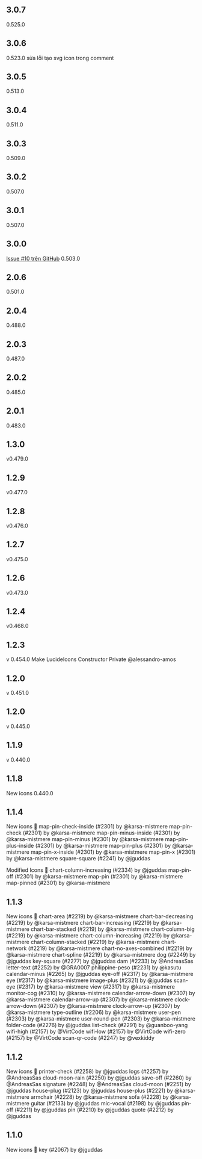 ## 3.0.7

0.525.0

## 3.0.6

0.523.0
sửa lỗi tạo svg icon trong comment

## 3.0.5

0.513.0

## 3.0.4

0.511.0

## 3.0.3

0.509.0

## 3.0.2

0.507.0

## 3.0.1

0.507.0

## 3.0.0

[Issue #10 trên GitHub](https://github.com/vqh2602/lucide-flutter-main/issues/10)
0.503.0

## 2.0.6

0.501.0

## 2.0.4

0.488.0

## 2.0.3

0.487.0

## 2.0.2

0.485.0

## 2.0.1

0.483.0

## 1.3.0

v0.479.0

## 1.2.9

v0.477.0

## 1.2.8

v0.476.0

## 1.2.7

v0.475.0

## 1.2.6

v0.473.0

## 1.2.4

v0.468.0

## 1.2.3

v 0.454.0
Make LucideIcons Constructor Private @alessandro-amos

## 1.2.0

v 0.451.0

## 1.2.0

v 0.445.0

## 1.1.9

v 0.440.0

## 1.1.8

New icons 0.440.0

## 1.1.4

New icons 🎨
map-pin-check-inside (#2301) by @karsa-mistmere
map-pin-check (#2301) by @karsa-mistmere
map-pin-minus-inside (#2301) by @karsa-mistmere
map-pin-minus (#2301) by @karsa-mistmere
map-pin-plus-inside (#2301) by @karsa-mistmere
map-pin-plus (#2301) by @karsa-mistmere
map-pin-x-inside (#2301) by @karsa-mistmere
map-pin-x (#2301) by @karsa-mistmere
square-square (#2241) by @jguddas

Modified Icons 🔨
chart-column-increasing (#2334) by @jguddas
map-pin-off (#2301) by @karsa-mistmere
map-pin (#2301) by @karsa-mistmere
map-pinned (#2301) by @karsa-mistmere

## 1.1.3

New icons 🎨
chart-area (#2219) by @karsa-mistmere
chart-bar-decreasing (#2219) by @karsa-mistmere
chart-bar-increasing (#2219) by @karsa-mistmere
chart-bar-stacked (#2219) by @karsa-mistmere
chart-column-big (#2219) by @karsa-mistmere
chart-column-increasing (#2219) by @karsa-mistmere
chart-column-stacked (#2219) by @karsa-mistmere
chart-network (#2219) by @karsa-mistmere
chart-no-axes-combined (#2219) by @karsa-mistmere
chart-spline (#2219) by @karsa-mistmere
dog (#2249) by @jguddas
key-square (#2277) by @jguddas
dam (#2233) by @AndreasSas
letter-text (#2252) by @GRA0007
philippine-peso (#2231) by @kasutu
calendar-minus (#2265) by @jguddas
eye-off (#2317) by @karsa-mistmere
eye (#2317) by @karsa-mistmere
image-plus (#2321) by @jguddas
scan-eye (#2317) by @karsa-mistmere
view (#2317) by @karsa-mistmere
monitor-cog (#2310) by @karsa-mistmere
calendar-arrow-down (#2307) by @karsa-mistmere
calendar-arrow-up (#2307) by @karsa-mistmere
clock-arrow-down (#2307) by @karsa-mistmere
clock-arrow-up (#2307) by @karsa-mistmere
type-outline (#2206) by @karsa-mistmere
user-pen (#2303) by @karsa-mistmere
user-round-pen (#2303) by @karsa-mistmere
folder-code (#2276) by @jguddas
list-check (#2291) by @guanboo-yang
wifi-high (#2157) by @VirtCode
wifi-low (#2157) by @VirtCode
wifi-zero (#2157) by @VirtCode
scan-qr-code (#2247) by @vexkiddy

## 1.1.2

New icons 🎨
printer-check (#2258) by @jguddas
logs (#2257) by @AndreasSas
cloud-moon-rain (#2250) by @jguddas
save-off (#2260) by @AndreasSas
signature (#2248) by @AndreasSas
cloud-moon (#2251) by @jguddas
house-plug (#2123) by @jguddas
house-plus (#2221) by @karsa-mistmere
armchair (#2228) by @karsa-mistmere
sofa (#2228) by @karsa-mistmere
guitar (#2133) by @jguddas
mic-vocal (#2198) by @jguddas
pin-off (#2211) by @jguddas
pin (#2210) by @jguddas
quote (#2212) by @jguddas

## 1.1.0

New icons 🎨
key (#2067) by @jguddas

